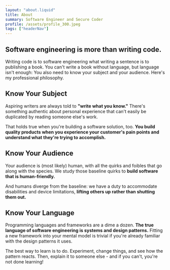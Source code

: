 ```yaml
---
layout: "about.liquid"
title: About
summary: Software Engineer and Secure Coder
profile: /assets/profile_300.jpeg
tags: ["headerNav"]
---
```


## Software engineering is more than writing code.

Writing code is to software engineering what writing a sentence is to publishing a book. You can't write a book without language, but language isn't enough: You also need to know your subject and your audience. Here's my professional philosophy.

## Know Your Subject

Aspiring writers are always told to **"write what you know."** There's something authentic about personal experience that can't easily be duplicated by reading someone else's work.

That holds true when you're building a software solution, too. **You build quality products when you experience your customer's pain points and understand what they're trying to accomplish.**

## Know Your Audience

Your audience is (most likely) human, with all the quirks and foibles that go along with the species. We study those baseline quirks to **build software that is human-friendly.** 

And humans diverge from the baseline: we have a duty to accommodate disabilities and device limitations, **lifting others up rather than shutting them out.**

## Know Your Language

Programming languages and frameworks are a dime a dozen. **The true language of software engineering is systems and design patterns.** Fitting a new framework into your mental model is trivial if you're already familiar with the design patterns it uses.

The best way to learn is to do. Experiment, change things, and see how the pattern reacts. Then, explain it to someone else - and if you can't, you're not done learning!
